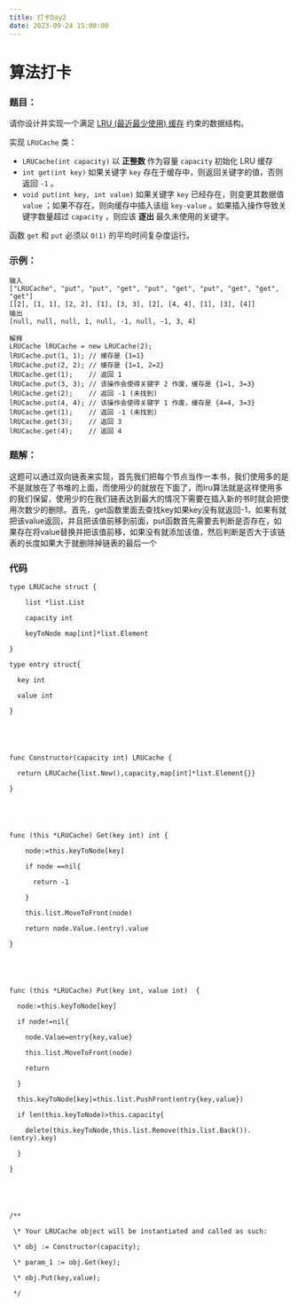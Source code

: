 ```yaml
---
title: 打卡Day2
date: 2023-09-24 15:00:00
---
```

# 算法打卡

### 题目：

请你设计并实现一个满足 [LRU (最近最少使用) 缓存](https://baike.baidu.com/item/LRU) 约束的数据结构。

实现 `LRUCache` 类：

- `LRUCache(int capacity)` 以 **正整数** 作为容量 `capacity` 初始化 LRU 缓存
- `int get(int key)` 如果关键字 `key` 存在于缓存中，则返回关键字的值，否则返回 `-1` 。
- `void put(int key, int value)` 如果关键字 `key` 已经存在，则变更其数据值 `value` ；如果不存在，则向缓存中插入该组 `key-value` 。如果插入操作导致关键字数量超过 `capacity` ，则应该 **逐出** 最久未使用的关键字。

函数 `get` 和 `put` 必须以 `O(1)` 的平均时间复杂度运行。

### 示例：

```golang
输入
["LRUCache", "put", "put", "get", "put", "get", "put", "get", "get", "get"]
[[2], [1, 1], [2, 2], [1], [3, 3], [2], [4, 4], [1], [3], [4]]
输出
[null, null, null, 1, null, -1, null, -1, 3, 4]

解释
LRUCache lRUCache = new LRUCache(2);
lRUCache.put(1, 1); // 缓存是 {1=1}
lRUCache.put(2, 2); // 缓存是 {1=1, 2=2}
lRUCache.get(1);    // 返回 1
lRUCache.put(3, 3); // 该操作会使得关键字 2 作废，缓存是 {1=1, 3=3}
lRUCache.get(2);    // 返回 -1 (未找到)
lRUCache.put(4, 4); // 该操作会使得关键字 1 作废，缓存是 {4=4, 3=3}
lRUCache.get(1);    // 返回 -1 (未找到)
lRUCache.get(3);    // 返回 3
lRUCache.get(4);    // 返回 4
```

 

### 题解：

这题可以通过双向链表来实现，首先我们把每个节点当作一本书，我们使用多的是不是就放在了书堆的上面，而使用少的就放在下面了，而lru算法就是这样使用多的我们保留，使用少的在我们链表达到最大的情况下需要在插入新的书时就会把使用次数少的删除。首先，get函数里面去查找key如果key没有就返回-1，如果有就把该value返回，并且把该值前移到前面，put函数首先需要去判断是否存在，如果存在将value替换并把该值前移，如果没有就添加该值，然后判断是否大于该链表的长度如果大于就删除掉链表的最后一个

### 代码

```golang
type LRUCache struct {

​    list *list.List

​    capacity int

​    keyToNode map[int]*list.Element

}

type entry struct{

  key int

  value int

}





func Constructor(capacity int) LRUCache {

  return LRUCache{list.New(),capacity,map[int]*list.Element{}}

}





func (this *LRUCache) Get(key int) int {

​    node:=this.keyToNode[key]

​    if node ==nil{

​      return -1

​    }

​    this.list.MoveToFront(node)

​    return node.Value.(entry).value

}





func (this *LRUCache) Put(key int, value int)  {

  node:=this.keyToNode[key]

  if node!=nil{

​    node.Value=entry{key,value}

​    this.list.MoveToFront(node)

​    return

  }

  this.keyToNode[key]=this.list.PushFront(entry{key,value})

  if len(this.keyToNode)>this.capacity{

​    delete(this.keyToNode,this.list.Remove(this.list.Back()).(entry).key)

  }

}





/**

 \* Your LRUCache object will be instantiated and called as such:

 \* obj := Constructor(capacity);

 \* param_1 := obj.Get(key);

 \* obj.Put(key,value);

 */
```

